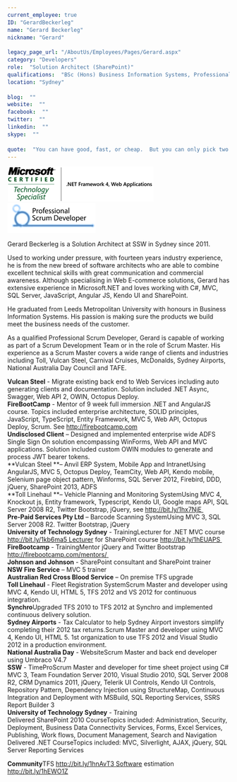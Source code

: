 ```yaml
---
current_employee: true
ID: "GerardBeckerleg"
name: "Gerard Beckerleg"
nickname: "Gerard"

legacy_page_url: "/AboutUs/Employees/Pages/Gerard.aspx"
category: "Developers"
role:  "Solution Architect (SharePoint)"
qualifications:  "BSc (Hons) Business Information Systems, Professional Scrum Developer, Microsoft Certified Technology Specialist"
location: "Sydney"

blog:  ""
website:  ""
facebook:  ""
twitter:  ""
linkedin:  ""
skype:  ""

quote:  "You can have good, fast, or cheap.  But you can only pick two."
---
```


![](./Images/Bio/gerardMCTSlogo.png) 
 ![](./Images/Bio/gerardpsdlogo.png) 
 

Gerard Beckerleg is a Solution Architect at SSW in Sydney since 2011. 

Used to working under pressure, with fourteen years industry experience, he is from the new breed of software architects who are able to combine excellent technical skills with great communication and commercial awareness. Although specialising in Web E-commerce solutions, Gerard has extensive experience in Microsoft.NET and loves working with C#, MVC, SQL Server, JavaScript, Angular JS, Kendo UI and SharePoint.

He graduated from Leeds Metropolitan University with honours in Business Information Systems. His passion is making sure the products we build meet the business needs of the customer. 

As a qualified Professional Scrum Developer, Gerard is capable of working as part of a Scrum Development Team or in the role of Scrum Master. His experience as a Scrum Master covers a wide range of clients and industries including Toll, Vulcan Steel, Carnival Cruises, McDonalds, Sydney Airports, National Australia Day Council and TAFE.

**Vulcan Steel** - Migrate existing back end to Web Services including auto generating clients and documentation. Solution included .NET Async, Swagger, Web API 2, OWIN, Octopus Deploy.  
**FireBootCamp** - Mentor of 9 week full immersion .NET and AngularJS course. Topics included enterprise architecture, SOLID principles, JavaScript, TypeScript, Entity Framework, MVC 5, Web API, Octopus Deploy, Scrum. See http://firebootcamp.com  
**Undisclosed Client** – Designed and implemented enterprise wide ADFS Single Sign On solution encompassing WinForms, Web API and MVC applications. Solution included custom OWIN modules to generate and process JWT bearer tokens.  
**Vulcan Steel **– Anvil ERP System, Mobile App and IntranetUsing AngularJS, MVC 5, Octopus Deploy, TeamCity, Web API, Kendo mobile, Selenium page object pattern, Winforms, SQL Server 2012, Firebird, DDD, jQuery, SharePoint 2013, ADFS  
**Toll Linehaul **– Vehicle Planning and Monitoring SystemUsing MVC 4, Knockout js, Entity framework, Typescript, Kendo UI, Google maps API, SQL Server 2008 R2, Twitter Bootstrap, jQuery, see http://bit.ly/1hx7NjE   
**Pre-Paid Services Pty Ltd** – Barcode Scanning SystemUsing MVC 3, SQL Server 2008 R2. Twitter Bootstrap, jQuery  
**University of Technology Sydney** - TrainingLecturer for .NET MVC course http://bit.ly/1kb6ma5 Lecturer for SharePoint course http://bit.ly/1hEUAPS   
**FireBootcamp** - TrainingMentor jQuery and Twitter Bootstrap http://firebootcamp.com/mentors/   
**Johnson and Johnson** - SharePoint consultant and SharePoint trainer  
**NSW Fire Service** – MVC 5 trainer  
**Australian Red Cross Blood Service** – On premise TFS upgrade  
**Toll Linehaul** - Fleet Registration SystemScrum Master and developer using MVC 4, Kendo UI, HTML 5, TFS 2012 and VS 2012 for continuous integration.  
**Synchro**Upgraded TFS 2010 to TFS 2012 at Synchro and implemented continuous delivery solution.  
**Sydney Airports** - Tax Calculator to help Sydney Airport investors simplify completing their 2012 tax returns.Scrum Master and developer using MVC 4, Kendo UI, HTML 5. 1st organization to use TFS 2012 and Visual Studio 2012 in a production environment.  
**National Australia Day** - WebsiteScrum Master and back end developer using Umbraco V4.7  
**SSW** - TimeProScrum Master and developer for time sheet project using C# MVC 3, Team Foundation Server 2010, Visual Studio 2010, SQL Server 2008 R2, CRM Dynamics 2011, jQuery, Telerik UI Controls, Kendo UI Controls, Repository Pattern, Dependency Injection using StructureMap, Continuous Integration and Deployment with MSBuild, SQL Reporting Services, SSRS Report Builder 3  
**University of Technology Sydney** - Training  
Delivered SharePoint 2010 CourseTopics included: Administration, Security, Deployment, Business Data Connectivity Services, Forms, Excel Services, Publishing, Work flows, Document Management, Search and Navigation  
Delivered .NET CourseTopics included: MVC, Silverlight, AJAX, jQuery, SQL Server Reporting Services  

**Community**TFS http://bit.ly/1hnAvT3 Software estimation http://bit.ly/1hEWO1Z